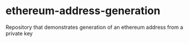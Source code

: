 # ethereum-address-generation
Repository that demonstrates generation of an ethereum address from a private key
